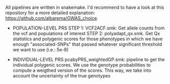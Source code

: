 
All pipelines are written in snakemake. I'd recommend to have a look at this repository for a more detailed explanation: https://github.com/albarema/GWAS_choice. 


- POPULATION-LEVEL PRS
STEP 1: VCF2ACF.smk: Get allele counts from the vcf and populations of interest
STEP 2: polyadapt_qx.smk. Get Qx statistics and polygenic scores for those phenotypes  in which we have enough "associated-SNPs" that passed whatever significant threshold we want to use (i.e.: 5e-8)

- INDIVIDUAL-LEVEL PRS
pcabyPRS_weightedGP.smk: pipeline to get the individual polygenic scores. We use the genotype probabilities to compute a weigthed version of the scores. This way, we take into account the uncertainty of the true genotypes


